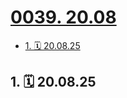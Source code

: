 # [0039. 20.08](https://github.com/Tdahuyou/TNotes.footprints/tree/main/notes/0039.%2020.08)

<!-- region:toc -->

- [1. 🗓 20.08.25](#1--200825)

<!-- endregion:toc -->

## 1. 🗓 20.08.25

<Footprints :times="[2020, 8, 25, 17, 57]">
  <template #text-area>
    <p>家里蹲了大半年，终于。。。😭😭😭</p>
  </template>
  <template #image-list="{ openModal }">
    <img src="https://cdn.jsdelivr.net/gh/tnotesjs/imgs@main/2025-02-16-14-13-37.png" @click="openModal(0)"/>
  </template>
</Footprints>
